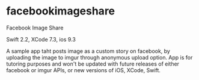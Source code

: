 # facebookimageshare
Facebook Image Share

Swift 2.2, XCode 7.3, ios 9.3

A sample app taht posts image as a custom story on facebook, by uploading the image to imgur through anonymous upload option.
App is for tutoring purposes and won't be updated with future releases of either facebook or imgur APIs, or new versions of iOS, XCode, Swift.
